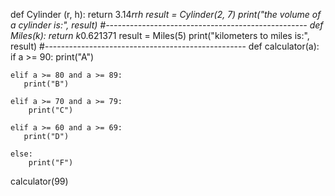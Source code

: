 def Cylinder (r, h):
    return 3.14*r*r*h
result = Cylinder(2, 7)
print("the volume of a cylinder is:", result)
#--------------------------------------------------
def Miles(k):
    return k*0.621371
result = Miles(5)
print("kilometers to miles is:", result)
#--------------------------------------------------
def calculator(a):
    if a >= 90:
        print("A")
        
    elif a >= 80 and a >= 89:
       print("B")
    
    elif a >= 70 and a >= 79:
        print("C")
        
    elif a >= 60 and a >= 69:
       print("D")
       
    else:
        print("F")
       
    
calculator(99)
    
